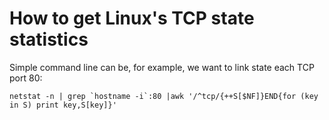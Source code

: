 # How to get Linux's TCP state statistics

Simple command line can be, for example, we want to link state each TCP port 80:

```text
netstat -n | grep `hostname -i`:80 |awk '/^tcp/{++S[$NF]}END{for (key in S) print key,S[key]}'
```

